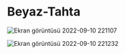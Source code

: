 # Beyaz-Tahta
![Ekran görüntüsü 2022-09-10 221107](https://user-images.githubusercontent.com/109466550/189498506-fa7681a0-1f43-45c5-872b-3f18fc9c5b9b.png)

![Ekran görüntüsü 2022-09-10 221232](https://user-images.githubusercontent.com/109466550/189498508-6402a410-d31f-4aa2-89ea-ca593eec3476.png)
